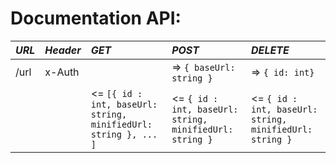 # Documentation API:
| *URL* | *Header*| *GET* | *POST* | *DELETE* |
| :------------- | :------------- | :------------- | :------------- | :------------- |
| /url | x-Auth | | => `{ baseUrl: string }` | => `{ id: int}` |
| | |  <= `[{ id : int, baseUrl: string, minifiedUrl: string }, ... ]` | <= `{ id : int, baseUrl: string, minifiedUrl: string }` |  <= `{ id : int, baseUrl: string, minifiedUrl: string }` |
